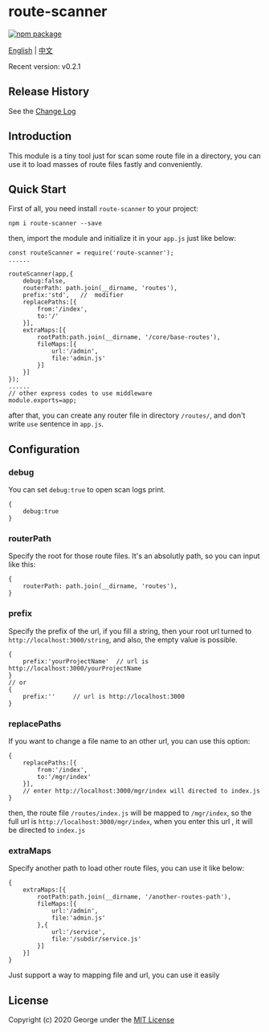 # route-scanner

[![npm package](https://img.shields.io/badge/npm-v0.2.1-brightgreen)](https://www.npmjs.com/package/route-scanner)&nbsp;


[English](README.md) | [中文](doc/cn/readme_cn.md)

Recent version: v0.2.1

## Release History
See the [Change Log](doc/en/changelog.md)

## Introduction
This module is a tiny tool just for scan some route file in a directory, you can use it to load masses of route files fastly and conveniently.

## Quick Start
First of all, you need install `route-scanner` to your project:
```
npm i route-scanner --save
```

then, import the module and initialize it in your `app.js` just like below:
```
const routeScanner = require('route-scanner');
......

routeScanner(app,{
    debug:false,
    routerPath: path.join(__dirname, 'routes'),
    prefix:'std',   //  modifier
    replacePaths:[{
        from:'/index',
        to:'/'
    }],
    extraMaps:[{
        rootPath:path.join(__dirname, '/core/base-routes'),
        fileMaps:[{
            url:'/admin',
            file:'admin.js'
        }]
    }]
});
......
// other express codes to use middleware
module.exports=app;
``` 

after that, you can create any router file in directory `/routes/`, and don't write `use` sentence in `app.js`.  


## Configuration
### debug
You can set `debug:true` to open scan logs print.
```
{
    debug:true
}
```
### routerPath
Specify the root for those route files. It's an absolutly path, so you can input like this:
```
{
    routerPath: path.join(__dirname, 'routes'),
}
```

### prefix
Specify the prefix of the url, if you fill a string, then your root url turned to `http://localhost:3000/string`, and also, the empty value is possible.
```
{
    prefix:'yourProjectName'  // url is http://localhost:3000/yourProjectName
}
// or 
{
    prefix:''     // url is http://localhost:3000
}
```

### replacePaths
If you want to change a file name to an other url, you can use this option:
```
{
    replacePaths:[{
        from:'/index',
        to:'/mgr/index'
    }],
    // enter http://localhost:3000/mgr/index will directed to index.js
}
```
then, the route file `/routes/index.js` will be mapped to `/mgr/index`,
so the full url is `http://localhost:3000/mgr/index`, when you enter
this url , it will be directed to `index.js`

### extraMaps
Specify another path to load other route files, you can use it like below:
```
{
    extraMaps:[{
        rootPath:path.join(__dirname, '/another-routes-path'),
        fileMaps:[{
            url:'/admin',
            file:'admin.js'
        },{
            url:'/service',
            file:'/subdir/service.js'
        }]
    }]
}
```

Just support a way to mapping file and url, you can use it easily


## License
Copyright (c) 2020 George under the [MIT License](LICENSE)


